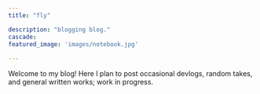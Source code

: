 ```yaml
---
title: "fly"

description: "blogging blog."
cascade:
featured_image: 'images/notebook.jpg'
  
---
```


Welcome to my blog! Here I plan to post occasional devlogs, random takes, and general written works; work in progress.
